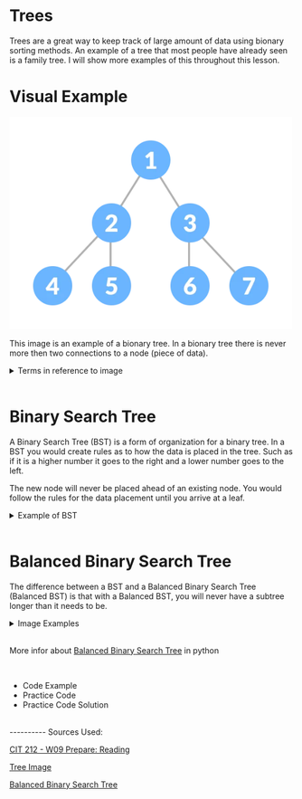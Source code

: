 # Trees

Trees are a great way to keep track of large amount of data using bionary sorting methods. An example of a tree that most people have already seen is a family tree. I will show more examples of this throughout this lesson. 

# Visual Example

<img src="tree.webp" alt="tree" width="500" />

This image is an example of a bionary tree. In a bionary tree there is never more then two connections to a node (piece of data). 

<details>
<summary>Terms in reference to image</summary>
<br>
The first node is refered to as the root. In this example that would be 1. 

1,2, and 3 are all parent nodes (1 is the parent to 2 and 3) meaning that they all have at least one child node. A child node is a node connected to the parentnode.

4,5,6, and 7 are all leaves which means that they do not have any other connections then to the parents. 

The last thing that you need to know about is subtrees. In this example 1 has two subtrees. 2, 4, and 5 make up one and 3, 6, and 7 make up the other. 

</details>
<br>

# Binary Search Tree

A Binary Search Tree (BST) is a form of organization for a binary tree. In a BST you would create rules as to how the data is placed in the tree. Such as if it is a higher number it goes to the right and a lower number goes to the left. 

The new node will never be placed ahead of an existing node. You would follow the rules for the data placement until you arrive at a leaf. 

<details>
<summary>Example of BST</summary>
<br>

If you started a BST with the number 5, that would be your root. Then if your next number was 7, a higher number, it would go to the right of the root. If your number after that was 6, a higher number, then you would look to the right side. Sense the right side already has 7, a higher number than 6, 6 would go to the left side of 7, making 7 the parent of 6.

<img src="BST.png" alt="bst" width="500" />

</details>

<br>

# Balanced Binary Search Tree

The difference between a BST and a Balanced Binary Search Tree (Balanced BST) is that with a Balanced BST, you will never have a subtree longer than it needs to be. 

<details>
<summary>Image Examples</summary>
<br>

<img src="bstlable.png" alt="bst" width="252" />
<img src="balancedbst.png" alt="bst" width="330" />

</details>
<br>

More infor about [Balanced Binary Search Tree](https://www.tutorialspoint.com/balanced-binary-tree-in-python) in python



<br>

* Code Example
* Practice Code
* Practice Code Solution

<br>
----------
Sources Used:

[CIT 212 - W09 Prepare: Reading](https://byui-cse.github.io/cse212-course/lesson09/09-prepare.html#1.1)

[Tree Image](https://cdn.programiz.com/sites/tutorial2program/files/perfect-binary-tree_0.png)

[Balanced Binary Search Tree](https://www.tutorialspoint.com/balanced-binary-tree-in-python)